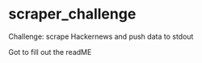 # scraper_challenge
Challenge: scrape Hackernews and push data to stdout


Got to fill out the readME
